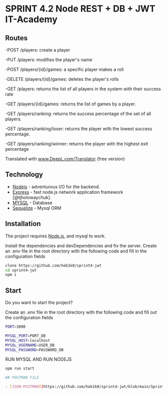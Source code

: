 
# SPRINT 4.2 Node REST + DB + JWT IT-Academy

## Routes

-POST /players: create a player

-PUT /players: modifies the player's name

-POST /players/{id}/games: a specific player makes a roll

-DELETE /players/{id}/games: deletes the player's rolls

-GET /players: returns the list of all players in the system with their success rate

-GET /players/{id}/games: returns the list of games by a player.

-GET /players/ranking: returns the success percentage of the set of all players.

-GET /players/ranking/loser: returns the player with the lowest success percentage.

-GET /players/ranking/winner: returns the player with the highest exit percentage

Translated with www.DeepL.com/Translator (free version)

## Technology

- [Nodejs](https://nodejs.org/en/) - adventurous I/O for the backend.
- [Express](https://expressjs.com/es/) - fast node.js network application framework [@tjholowaychuk].
- [MYSQL](https://www.mysql.com/) - Database 
- [Sequelize](https://sequelize.org/) - Mysql ORM

## Installation

The project requires [Node.js](https://nodejs.org/), and mysql to work.

Install the dependencies and devDependencies and fix the server.
Create an .env file in the root directory with the following code and fill in the configuration fields


```sh
clone https://github.com/heb1k0/sprint4-jwt
cd sprint4-jwt
npm i
```

## Start

Do you want to start the project?

Create an .env file in the root directory with the following code and fill out the configuration fields

````sh
PORT=3000

MYSQL_PORT=PORT_DB
MYSQL_HOST=localhost
MYSQL_USERNAME=USER_DB
MYSQL_PASSWORD=PASSWORD_DB
``````

RUN MYSQL AND RUN NODEJS

````sh
npm run start

## POSTMAN FILE

- [JSON-POSTMAN](https://github.com/heb1k0/sprint4-jwt/blob/main/Sprint4-jwt.postman_collection/) - POSTMAN
